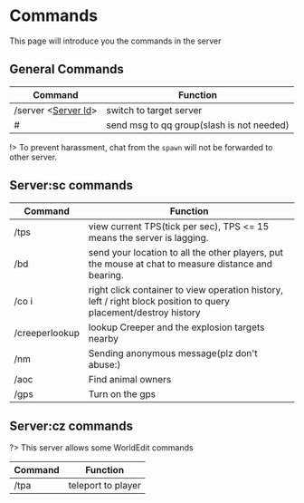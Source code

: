 # Commands

This page will introduce you the commands in the server

## General Commands

Command|Function
---|---
/server <[Server Id](/en-US/guide/serverInfo.md#switch-in-sub-server)>|switch to target server
# <msg>|send msg to qq group(slash is not needed)

!> To prevent harassment, chat from the ``spawn`` will not be forwarded to other server.

## Server:sc commands

Command|Function
---|---
/tps|view current TPS(tick per sec), TPS <= 15 means the server is lagging.
/bd|send your location to all the other players, put the mouse at chat to measure distance and bearing.
/co i |right click container to view operation history, left / right block position to query placement/destroy history
/creeperlookup | lookup Creeper and the explosion targets nearby
/nm | Sending anonymous message(plz don't abuse:)
/aoc | Find animal owners
/gps| Turn on the gps

## Server:cz commands

?> This server allows some WorldEdit commands

Command|Function
---|---
/tpa <player>| teleport to player

